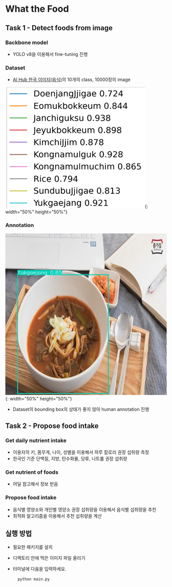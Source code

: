 # What the Food
## Task 1 - Detect foods from image

### Backbone model
- YOLO v8을 이용해서 fine-tuning 진행

### Dataset
- [AI Hub 한국 이미지(음식)](https://www.aihub.or.kr/aihubdata/data/view.do?currMenu=115&topMenu=100&aihubDataSe=data&dataSetSn=79)의 10개의 class, 10000장의 image

![classes](./img/classes.png){: width="50%" height="50%"}

### Annotation
![annotation](./img/annotation.jpg){: width="50%" height="50%"}
- Dataset의 bounding box의 상태가 좋지 않아 human annotation 진행


## Task 2 - Propose food intake
### Get daily nutrient intake

- 이용자의 키, 몸무게, 나이, 성별을 이용해서 하루 칼로리 권장 섭취량 측정
- 한국인 기준 단백질, 지방, 탄수화물, 당류, 나트륨 권장 섭취량

### Get nutrient of foods
- 어딜 참고해서 정보 받음

### Propose food intake
- 음식별 영양소와 개인별 영양소 권장 섭취량을 이용해서 음식별 섭취량을 추천
- 최적화 알고리즘을 이용해서 추천 섭취량을 계산


## 실행 방법
- 필요한 패키지를 설치
- 디렉토리 안에 먹은 이미지 파일 올리기

- 터미널에 다음을 입력하세요.

        python main.py

